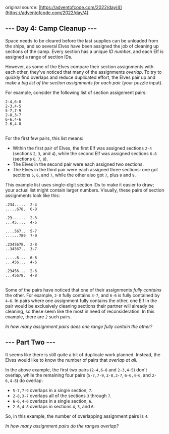 original source: [https://adventofcode.com/2022/day/4](https://adventofcode.com/2022/day/4)
## --- Day 4: Camp Cleanup ---
Space needs to be cleared before the last supplies can be unloaded from the ships, and so several Elves have been assigned the job of cleaning up sections of the camp. Every section has a unique <em>ID number</em>, and each Elf is assigned a range of section IDs.

However, as some of the Elves compare their section assignments with each other, they've noticed that many of the assignments <em>overlap</em>. To try to quickly find overlaps and reduce duplicated effort, the Elves pair up and make a <em>big list of the section assignments for each pair</em> (your puzzle input).

For example, consider the following list of section assignment pairs:

<pre>
<code>2-4,6-8
2-3,4-5
5-7,7-9
2-8,3-7
6-6,4-6
2-6,4-8
</code>
</pre>

For the first few pairs, this list means:


- Within the first pair of Elves, the first Elf was assigned sections <code>2-4</code> (sections <code>2</code>, <code>3</code>, and <code>4</code>), while the second Elf was assigned sections <code>6-8</code> (sections <code>6</code>, <code>7</code>, <code>8</code>).
- The Elves in the second pair were each assigned two sections.
- The Elves in the third pair were each assigned three sections: one got sections <code>5</code>, <code>6</code>, and <code>7</code>, while the other also got <code>7</code>, plus <code>8</code> and <code>9</code>.

This example list uses single-digit section IDs to make it easier to draw; your actual list might contain larger numbers. Visually, these pairs of section assignments look like this:

<pre>
<code>.234.....  2-4
.....678.  6-8

.23......  2-3
...45....  4-5

....567..  5-7
......789  7-9

.2345678.  2-8
..34567..  3-7

.....6...  6-6
...456...  4-6

.23456...  2-6
...45678.  4-8
</code>
</pre>

Some of the pairs have noticed that one of their assignments <em>fully contains</em> the other. For example, <code>2-8</code> fully contains <code>3-7</code>, and <code>6-6</code> is fully contained by <code>4-6</code>. In pairs where one assignment fully contains the other, one Elf in the pair would be exclusively cleaning sections their partner will already be cleaning, so these seem like the most in need of reconsideration. In this example, there are <code><em>2</em></code> such pairs.

<em>In how many assignment pairs does one range fully contain the other?</em>


## --- Part Two ---
It seems like there is still quite a bit of duplicate work planned. Instead, the Elves would like to know the number of pairs that <em>overlap at all</em>.

In the above example, the first two pairs (<code>2-4,6-8</code> and <code>2-3,4-5</code>) don't overlap, while the remaining four pairs (<code>5-7,7-9</code>, <code>2-8,3-7</code>, <code>6-6,4-6</code>, and <code>2-6,4-8</code>) do overlap:


- <code>5-7,7-9</code> overlaps in a single section, <code>7</code>.
- <code>2-8,3-7</code> overlaps all of the sections <code>3</code> through <code>7</code>.
- <code>6-6,4-6</code> overlaps in a single section, <code>6</code>.
- <code>2-6,4-8</code> overlaps in sections <code>4</code>, <code>5</code>, and <code>6</code>.

So, in this example, the number of overlapping assignment pairs is <code><em>4</em></code>.

<em>In how many assignment pairs do the ranges overlap?</em>

